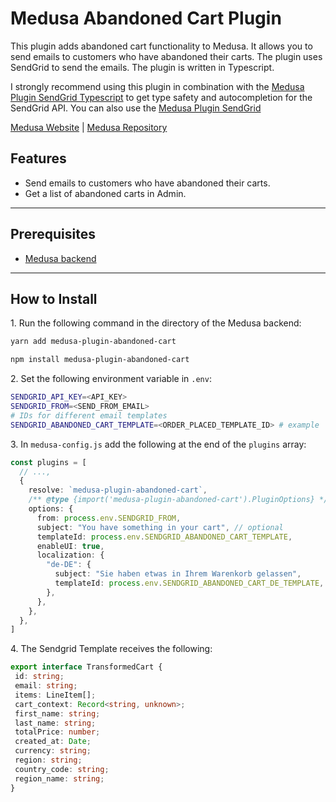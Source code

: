 # Medusa Abandoned Cart Plugin

This plugin adds abandoned cart functionality to Medusa. It allows you to send emails to customers who have abandoned their carts. The plugin uses SendGrid to send the emails. The plugin is written in Typescript.

I strongly recommend using this plugin in combination with the [Medusa Plugin SendGrid Typescript](https://github.com/luluhoc/medusa-plugin-sendgrid-typescript) to get type safety and autocompletion for the SendGrid API. You can also use the [Medusa Plugin SendGrid](https://medusajs.com)

[Medusa Website](https://medusajs.com) | [Medusa Repository](https://github.com/medusajs/medusa)

## Features

- Send emails to customers who have abandoned their carts.
- Get a list of abandoned carts in Admin.

---

## Prerequisites

- [Medusa backend](https://docs.medusajs.com/development/backend/install)

---

## How to Install

1\. Run the following command in the directory of the Medusa backend:

  ```bash
  yarn add medusa-plugin-abandoned-cart
  ```

  ```bash
  npm install medusa-plugin-abandoned-cart
  ```

2\. Set the following environment variable in `.env`:

  ```bash
  SENDGRID_API_KEY=<API_KEY>
  SENDGRID_FROM=<SEND_FROM_EMAIL>
  # IDs for different email templates
  SENDGRID_ABANDONED_CART_TEMPLATE=<ORDER_PLACED_TEMPLATE_ID> # example
  ```

3\. In `medusa-config.js` add the following at the end of the `plugins` array:

  ```ts
  const plugins = [
    // ...,
    {
      resolve: `medusa-plugin-abandoned-cart`,
      /** @type {import('medusa-plugin-abandoned-cart').PluginOptions} */
      options: {
        from: process.env.SENDGRID_FROM,
        subject: "You have something in your cart", // optional
        templateId: process.env.SENDGRID_ABANDONED_CART_TEMPLATE,
        enableUI: true,
        localization: {
          "de-DE": {
            subject: "Sie haben etwas in Ihrem Warenkorb gelassen",
            templateId: process.env.SENDGRID_ABANDONED_CART_DE_TEMPLATE,
          },
        },
      },
    },
  ]
  ```

 4\. The Sendgrid Template receives the following:

 ```ts
export interface TransformedCart {
  id: string;
  email: string;
  items: LineItem[];
  cart_context: Record<string, unknown>;
  first_name: string;
  last_name: string;
  totalPrice: number;
  created_at: Date;
  currency: string;
  region: string;
  country_code: string;
  region_name: string;
}
 ```
